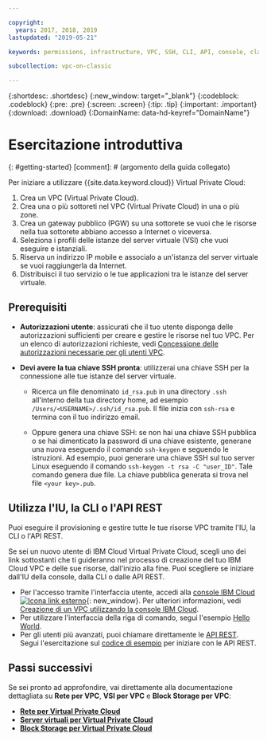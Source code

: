 ```yaml
---

copyright:
  years: 2017, 2018, 2019
lastupdated: "2019-05-21"

keywords: permissions, infrastructure, VPC, SSH, CLI, API, console, classic

subcollection: vpc-on-classic

---
```


{:shortdesc: .shortdesc}
{:new_window: target="_blank"}
{:codeblock: .codeblock}
{:pre: .pre}
{:screen: .screen}
{:tip: .tip}
{:important: .important}
{:download: .download}
{:DomainName: data-hd-keyref="DomainName"}

# Esercitazione introduttiva
{: #getting-started}
[comment]: # (argomento della guida collegato)


Per iniziare a utilizzare {{site.data.keyword.cloud}} Virtual Private Cloud:

1. Crea un VPC (Virtual Private Cloud).
2. Crea una o più sottoreti nel VPC (Virtual Private Cloud) in una o più zone.
3. Crea un gateway pubblico (PGW) su una sottorete se vuoi che le risorse nella tua sottorete abbiano accesso a Internet o viceversa.
4. Seleziona i profili delle istanze del server virtuale (VSI) che vuoi eseguire e istanziali.
5. Riserva un indirizzo IP mobile e associalo a un'istanza del server virtuale se vuoi raggiungerla da Internet.
5. Distribuisci il tuo servizio o le tue applicazioni tra le istanze del server virtuale.

## Prerequisiti

 * **Autorizzazioni utente**: assicurati che il tuo utente disponga delle autorizzazioni sufficienti per creare e gestire le risorse nel tuo VPC. Per un elenco di autorizzazioni richieste, vedi [Concessione delle autorizzazioni necessarie per gli utenti VPC](/docs/vpc-on-classic?topic=vpc-on-classic-managing-user-permissions-for-vpc-resources).

 * **Devi avere la tua chiave SSH pronta**: utilizzerai una chiave SSH per la connessione alle tue istanze del server virtuale.

   * Ricerca un file denominato `id_rsa.pub` in una directory `.ssh` all'interno della tua directory home, ad esempio `/Users/<USERNAME>/.ssh/id_rsa.pub`. Il file inizia con `ssh-rsa` e termina con il tuo indirizzo email.

   * Oppure genera una chiave SSH: se non hai una chiave SSH pubblica o se hai dimenticato la password di una chiave esistente, generane una nuova eseguendo il comando `ssh-keygen` e seguendo le istruzioni. Ad esempio, puoi generare una chiave SSH sul tuo server Linux eseguendo il comando `ssh-keygen -t rsa -C "user_ID"`. Tale comando genera due file. La chiave pubblica generata si trova nel file `<your key>.pub`.

## Utilizza l'IU, la CLI o l'API REST

Puoi eseguire il provisioning e gestire tutte le tue risorse VPC tramite l'IU, la CLI o l'API REST.

Se sei un nuovo utente di IBM Cloud Virtual Private Cloud, scegli uno dei link sottostanti che ti guideranno nel processo di creazione del tuo IBM Cloud VPC e delle sue risorse, dall'inizio alla fine. Puoi scegliere se iniziare dall'IU della console, dalla CLI o dalle API REST.

* Per l'accesso tramite l'interfaccia utente, accedi alla [console IBM Cloud ![Icona link esterno](../../icons/launch-glyph.svg "Icona link esterno")]( https://{DomainName}/vpc){: new_window}. Per ulteriori informazioni, vedi [Creazione di un VPC utilizzando la console IBM Cloud](/docs/vpc-on-classic?topic=vpc-on-classic-creating-a-vpc-using-the-ibm-cloud-console).
* Per utilizzare l'interfaccia della riga di comando, segui l'esempio [Hello World](/docs/vpc-on-classic?topic=vpc-on-classic-creating-a-vpc-using-the-ibm-cloud-cli).
* Per gli utenti più avanzati, puoi chiamare direttamente le [API REST](https://{DomainName}/apidocs/vpc-on-classic). Segui l'esercitazione sul [codice di esempio](/docs/vpc-on-classic?topic=vpc-on-classic-creating-a-vpc-using-the-rest-apis) per iniziare con le API REST.

## Passi successivi
Se sei pronto ad approfondire, vai direttamente alla documentazione dettagliata su **Rete per VPC**, **VSI per VPC** e **Block Storage per VPC**:

* [**Rete per Virtual Private Cloud**](/docs/vpc-on-classic-network?topic=vpc-on-classic-network-getting-started)
* [**Server virtuali per Virtual Private Cloud**](/docs/vpc-on-classic-vsi?topic=vpc-on-classic-vsi-getting-started)
* [**Block Storage per Virtual Private Cloud**](/docs/vpc-on-classic-block-storage?topic=vpc-on-classic-block-storage-block-storage-getting-started)
